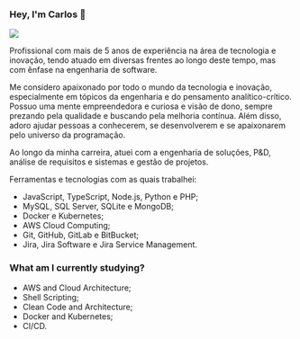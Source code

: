 ### Hey, I'm Carlos 👋

![](https://github-readme-stats.vercel.app/api?username=cpurificacao&count_private=1&show_icons=1&theme=omni)

Profissional com mais de 5 anos de experiência na área de tecnologia e inovação, tendo atuado em diversas frentes ao longo deste tempo, mas com ênfase na engenharia de software.

Me considero apaixonado por todo o mundo da tecnologia e inovação, especialmente em tópicos da engenharia e do pensamento analítico-crítico. Possuo uma mente empreendedora e curiosa e visão de dono, sempre prezando pela qualidade e buscando pela melhoria contínua. Além disso, adoro ajudar pessoas a conhecerem, se desenvolverem e se apaixonarem pelo universo da programação.

Ao longo da minha carreira, atuei com a engenharia de soluções, P&D, análise de requisitos e sistemas e gestão de projetos.

Ferramentas e tecnologias com as quais trabalhei:

- JavaScript, TypeScript, Node.js, Python e PHP;
- MySQL, SQL Server, SQLite e MongoDB;
- Docker e Kubernetes;
- AWS Cloud Computing;
- Git, GitHub, GitLab e BitBucket;
- Jira, Jira Software e Jira Service Management.

### What am I currently studying?

- AWS and Cloud Architecture;
- Shell Scripting;
- Clean Code and Architecture;
- Docker and Kubernetes;
- CI/CD.
